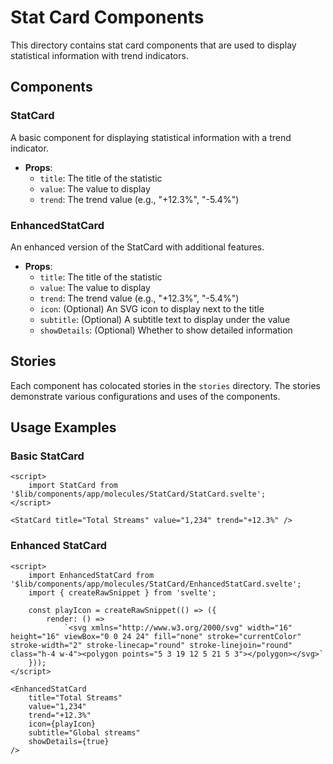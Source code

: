# Stat Card Components

This directory contains stat card components that are used to display statistical information with trend indicators.

## Components

### StatCard

A basic component for displaying statistical information with a trend indicator.

- **Props**:
  - `title`: The title of the statistic
  - `value`: The value to display
  - `trend`: The trend value (e.g., "+12.3%", "-5.4%")

### EnhancedStatCard

An enhanced version of the StatCard with additional features.

- **Props**:
  - `title`: The title of the statistic
  - `value`: The value to display
  - `trend`: The trend value (e.g., "+12.3%", "-5.4%")
  - `icon`: (Optional) An SVG icon to display next to the title
  - `subtitle`: (Optional) A subtitle text to display under the value
  - `showDetails`: (Optional) Whether to show detailed information

## Stories

Each component has colocated stories in the `stories` directory. The stories demonstrate various configurations and uses of the components.

## Usage Examples

### Basic StatCard

```svelte
<script>
	import StatCard from '$lib/components/app/molecules/StatCard/StatCard.svelte';
</script>

<StatCard title="Total Streams" value="1,234" trend="+12.3%" />
```

### Enhanced StatCard

```svelte
<script>
	import EnhancedStatCard from '$lib/components/app/molecules/StatCard/EnhancedStatCard.svelte';
	import { createRawSnippet } from 'svelte';

	const playIcon = createRawSnippet(() => ({
		render: () =>
			`<svg xmlns="http://www.w3.org/2000/svg" width="16" height="16" viewBox="0 0 24 24" fill="none" stroke="currentColor" stroke-width="2" stroke-linecap="round" stroke-linejoin="round" class="h-4 w-4"><polygon points="5 3 19 12 5 21 5 3"></polygon></svg>`
	}));
</script>

<EnhancedStatCard
	title="Total Streams"
	value="1,234"
	trend="+12.3%"
	icon={playIcon}
	subtitle="Global streams"
	showDetails={true}
/>
```
